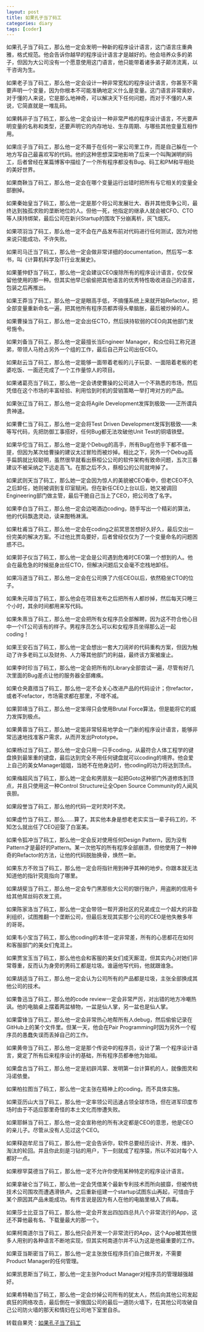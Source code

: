 ```yaml
---
layout: post
title: 如果孔子当了码工
categories: diary
tags: [coder]
---
```


如果孔子当了码工，那么他一定会发明一种新的程序设计语言，这门语言庄重典雅，格式规范。他会告诉你越早的程序设计语言才是越好的。他会培养众多的弟子，但因为大公司没有一个愿意使用这门语言，他只能带着诸多弟子颠沛流离，以干咨询为生。

如果老子当了码工，那么他一定会设计一种非常宽松的程序设计语言，你甚至不需要声明一个变量，因为你根本不可能准确地定义什么是变量。这门语言非常奥妙，对于懂的人来说，它是那么地神奇，可以解决天下任何问题，而对于不懂的人来说，它简直就是一堆乱码。

如果韩非子当了码工，那么他一定会设计一种非常严格的程序设计语言，不光要声明变量的名称和类型，还要声明它的内存地址、生存周期、与哪些其他变量互相作用。

如果庄子当了码工，那么他一定不屑于在任何一家公司里工作，而是自己躲在一个地方写自己最喜欢写的代码。他的这种思想深深地影响了后来一个叫陶渊明的码工，后者曾经在某篇博客中描绘了一个所有程序都没有Bug、码工和PM和平相处的美好世界。

如果商鞅当了码工，那么他一定会在哪个变量运行出错时把所有与它相关的变量全部删掉。

如果秦始皇当了码工，那么他一定是那个将公司发展壮大、吞并其他竞争公司，最终达到独孤求败的垄断地位的人。但他一死，他指定的继承人就会被CFO、CTO等人挟持绑架，最后公司在新兴Startup的围攻下分崩离析，灰飞烟灭。

如果项羽当了码工，那么他一定不会在产品发布前对代码进行任何测试，因为对他来说只能成功，不许失败。

如果司马迁当了码工，那么他一定会做非常详细的documentation，然后写一本书，叫《计算机科学及IT行业发展史》。

如果董仲舒当了码工，那么他一定会建议CEO废除所有的程序设计语言，仅仅保留他使用的那一种。但其实他早已偷偷把其他语言的优秀特性吸收进自己的语言，包装之后再推出。

如果王莽当了码工，那么他一定是眼高手低，不搞懂系统上来就开始Refactor，把全部变量重新命名一遍，把其他所有程序员都弄得头晕脑胀，最后被炒掉的人。

如果曹操当了码工，那么他一定会出任CTO，然后挟持软弱的CEO向其他部门发号施令。

如果刘备当了码工，那么他一定最擅长当Engineer Manager，和众位码工称兄道弟，带领人马抢占另外一个组的工作，最后自己开公司出任CEO。

如果赵云当了码工，那么他一定能够一面带着老板的儿子玩耍、一面陪着老板的老婆吃饭、一面还完成了一个工作量惊人的项目。

如果诸葛亮当了码工，那么他一定会诱使曹操的公司进入一个不熟悉的市场，然后凭借在这个市场的丰富经验、利用恰到时机的营销策略一举打垮对方的产品。

如果张辽当了码工，那么他一定会将Agile Development发挥到极致——正所谓兵贵神速。

如果曹仁当了码工，那么他一定会将Test Driven Development发挥到极致——未等写代码，先把防御工事搭好，任何Bug都无法攻破他Unit Test的铜墙铁壁。

如果华佗当了码工，那么他一定是个Debug的高手，所有Bug在他手下都不值一提，但因为某次给曹操的建议太过冒险而被炒掉。相比之下，另外一个Debug高手扁鹊就比较聪明，虽然很早就看出蔡桓公公司的软件架构有致命问题，五次三番建议不被采纳之下远走高飞。在那之后不久，蔡桓公的公司就垮掉了。

如果武则天当了码工，那么她一定会因为惊人的美貌被CEO看中，但老CEO不久之后卸任，她则被调到复印室赋闲。但在新任CEO上台以后，她又被调回Engineering部门做主管，最后干脆自己当上了CEO，把公司改了名字。

如果李白当了码工，那么他一定会边喝酒边coding，随手写出一个精彩的算法，他的代码飘逸灵动，读来酣畅淋漓。

如果杜甫当了码工，那么他一定会在coding之前冥思苦想好久好久，最后交出一份完美的解决方案。不过他比贾岛要好，后者曾经仅仅为了一个变量命名的问题困惑不已。

如果郭子仪当了码工，那么他一定会是公司遇到危难时CEO第一个想到的人。他会在最危急的时候挺身出任CTO，但解决问题后又会毫不恋栈地卸任。

如果冯道当了码工，那么他一定会在公司换了六任CEO以后，依然稳坐CTO的位子。

如果朱元璋当了码工，那么他会在项目发布之后把所有人都炒掉，然后每天只睡三个小时，其余时间都用来写代码。

如果朱熹当了码工，那么他一定会把所有女程序员全部解聘，因为这不符合他心目中一个IT公司该有的样子。男程序员怎么可以和女程序员坐得那么近一起coding！

如果王安石当了码工，那么他一定会想出一套大刀阔斧的代码重构方案，但因为触动了许多老码工以及财务、人力等其他部门的利益，最终该方案被废止。

如果李时珍当了码工，那么他一定会把所有的Library全部尝试一遍，尽管有好几次里面的Bug差点让他的服务器全部瘫痪。

如果仓央嘉措当了码工，那么他一定不会关心改进产品的代码设计；你refactor，或者不refactor，市场需求都在那里，不增不减。

如果郭靖当了码工，那么他一定笨得只会使用Brutal Force算法，但是能将它的威力发挥到极点。

如果黄蓉当了码工，那么她一定能非常轻易地学会一门新的程序设计语言，能够非常迅速地找准客户需求，从而开发出Prototype。

如果杨过当了码工，那么他一定会只用一只手coding，从最符合人体工程学的键盘换到最笨重的键盘，最后达到完全不用任何键盘就可以coding的境界。他会爱上自己的美女Manager姐姐，当她不在他身边时，他coding的功力将达到顶点。

如果梅超风当了码工，那么她一定会和男朋友一起把Goto这种邪门外道修炼到顶点，并且只使用这一种Control Structure让全Open Source Community的人闻风丧胆。

如果段誉当了码工，那么他的代码一定时灵时不灵。

如果虚竹当了码工，那么……算了，其实他本身是想老老实实当一辈子码工的，不知怎么就出任了CEO迎娶了白富美。

如果令狐冲当了码工，那么他一定会反对使用任何Design Pattern，因为没有Pattern才是最好的Pattern。某一次他写的所有程序全部崩溃，但他使用了一种神奇的Refactor的方法，让他的代码脱胎换骨，焕然一新。

如果东方不败当了码工，那么他一定会将指针用到神乎其神的地步。你跟本就无法知道他的指针究竟指向了哪里。

如果胡斐当了码工，那么他一定会专门黑那些大公司的银行账户，用盗刷的信用卡给其他屌丝码农发工资。

如果陈家洛当了码工，那么他一定会带领一帮开源社区的兄弟成立一个超大的非盈利组织，试图推翻一个垄断公司，但最后发现其实那个公司的CEO是他失散多年的哥哥。

如果韦小宝当了码工，那么他coding的本领一定非常差，所有的心思都花在如何和客服部门的美女们鬼混上。

如果贾宝玉当了码工，那么他也会和客服的美女们成天厮混，但其实内心对她们非常尊重，反而认为身旁的男码工都是垃圾。谁逼他写代码，他就跟谁急。

如果胡适当了码工，那么他一定会认为公司所有的产品都是垃圾，主张全部换成其他公司的技术。

如果鲁迅当了码工，那么他的code review一定会非常严厉，对出错的地方冷嘲热讽。他的电脑桌上摆着两盆植物，一盆是仙人掌，另一盆也是仙人掌。

如果雷锋当了码工，那么他一定会非常热心地帮所有人debug，然后偷偷记录在GitHub上的某个文件里。但某一天，他会在Pair Programming时因为另外一个程序员的愚蠢失误而丢掉自己的工作。

如果黄帝当了码工，那么他一定是那个传说中的程序员，设计了第一个程序设计语言，奠定了所有后来程序设计的基础，所有程序员都奉他为始祖。

如果盘古当了码工，那么他一定是初辟鸿蒙、发明第一台计算机的人，就像图灵和冯诺依曼。

如果柏拉图当了码工，那么他一定主张在精神上的coding，而不具体实施。

如果亚历山大当了码工，那么他一定率领公司迅速占领全球市场，但在进军印度市场时由于不适应那里奇怪的本土文化而惨遭失败。

如果耶稣当了码工，那么他一定会宣称他的所有决定都是CEO的意思，他是CEO的亲儿子。尽管从没有人见过这个CEO。

如果释迦牟尼当了码工，那么他一定会告诉你，软件总要经历设计、开发、维护、淘汰的轮回。并且你此刻是刁钻的用户，下一刻就成了程序猿，所以不如对每个人都好一点。

如果穆罕莫德当了码工，那么他一定不允许你使用某种特定的程序设计语言。

如果拿破仑当了码工，那么他一定会凭借某个最新专利技术而所向披靡，但被传统技术公司围攻而遭遇滑铁卢。之后重新组建一个startup试图东山再起，可惜由于某个原因其产品未能成功。有传言说是因为有人在他的电脑里植入了病毒。

如果莎士比亚当了码工，那么他一定会开发出四加四总共八个非常流行的App，这还不算他最有名、下载量最大的那一个。

如果柯南道尔当了码工，那么他只会开发一个非常流行的App，这个App被其他很多人用别的各种语言不断地实现，但其实柯南道尔并不认为这是他最重要的工作。

如果亚当斯密当了码工，那么他一定主张放任程序员们自己做开发，不需要Product Manager的任何管理。

如果凯恩斯当了码工，那么他一定主张Product Manager对程序员的管理越强越好。

如果希特勒当了码工，那么他一定会炒掉公司所有的犹太人，然后向其他公司发起疯狂的网络攻击，最后倒在一家俄国公司的最后一道防火墙下，在其他公司攻破自己公司防火墙的那天和情妇在公司地下室里自杀。


转载自果壳：[如果孔子当了码工](http://www.guokr.com/post/666544/)